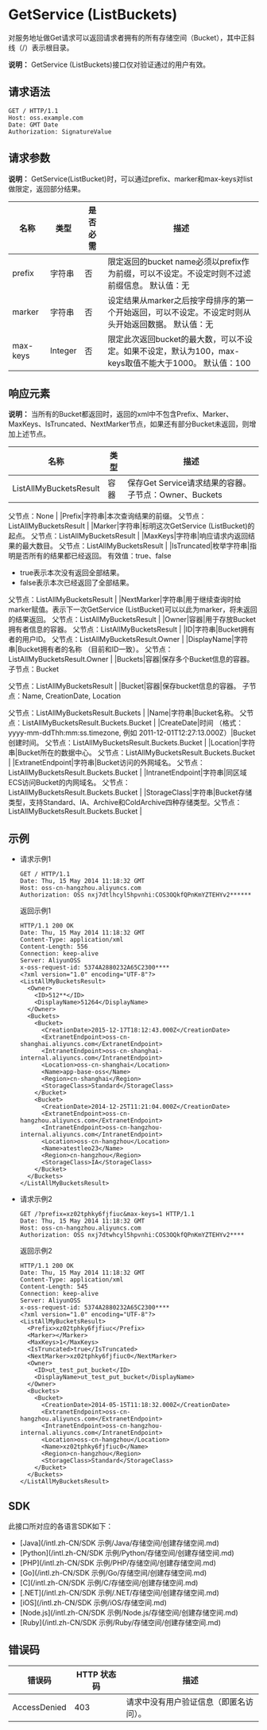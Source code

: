 # GetService \(ListBuckets\)

对服务地址做Get请求可以返回请求者拥有的所有存储空间（Bucket），其中正斜线（/）表示根目录。

**说明：** GetService \(ListBuckets\)接口仅对验证通过的用户有效。

## 请求语法

```
GET / HTTP/1.1
Host: oss.example.com
Date: GMT Date
Authorization: SignatureValue
```

## 请求参数

**说明：** GetService\(ListBucket\)时，可以通过prefix、marker和max-keys对list做限定，返回部分结果。

|名称|类型|是否必需|描述|
|--|--|----|--|
|prefix|字符串|否|限定返回的bucket name必须以prefix作为前缀，可以不设定。不设定时则不过滤前缀信息。 默认值：无 |
|marker|字符串|否|设定结果从marker之后按字母排序的第一个开始返回，可以不设定。不设定时则从头开始返回数据。 默认值：无 |
|max-keys|Integer|否|限定此次返回bucket的最大数，可以不设定。如果不设定，默认为100，max-keys取值不能大于1000。 默认值：100 |

## 响应元素

**说明：** 当所有的Bucket都返回时，返回的xml中不包含Prefix、Marker、MaxKeys、IsTruncated、NextMarker节点，如果还有部分Bucket未返回，则增加上述节点。

|名称|类型|描述|
|--|--|--|
|ListAllMyBucketsResult|容器|保存Get Service请求结果的容器。 子节点：Owner、Buckets

父节点：None |
|Prefix|字符串|本次查询结果的前缀。 父节点：ListAllMyBucketsResult |
|Marker|字符串|标明这次GetService \(ListBucket\)的起点。 父节点：ListAllMyBucketsResult |
|MaxKeys|字符串|响应请求内返回结果的最大数目。 父节点：ListAllMyBucketsResult |
|IsTruncated|枚举字符串|指明是否所有的结果都已经返回。 有效值：true、false

-   true表示本次没有返回全部结果。
-   false表示本次已经返回了全部结果。

父节点：ListAllMyBucketsResult |
|NextMarker|字符串|用于继续查询时给marker赋值。表示下一次GetService \(ListBucket\)可以以此为marker，将未返回的结果返回。 父节点：ListAllMyBucketsResult |
|Owner|容器|用于存放Bucket拥有者信息的容器。 父节点：ListAllMyBucketsResult |
|ID|字符串|Bucket拥有者的用户ID。 父节点：ListAllMyBucketsResult.Owner |
|DisplayName|字符串|Bucket拥有者的名称 （目前和ID一致）。 父节点：ListAllMyBucketsResult.Owner |
|Buckets|容器|保存多个Bucket信息的容器。 子节点：Bucket

父节点：ListAllMyBucketsResult |
|Bucket|容器|保存bucket信息的容器。 子节点：Name, CreationDate, Location

父节点：ListAllMyBucketsResult.Buckets |
|Name|字符串|Bucket名称。 父节点：ListAllMyBucketsResult.Buckets.Bucket |
|CreateDate|时间 （格式：yyyy-mm-ddThh:mm:ss.timezone, 例如 2011-12-01T12:27:13.000Z）|Bucket创建时间。 父节点：ListAllMyBucketsResult.Buckets.Bucket |
|Location|字符串|Bucket所在的数据中心。 父节点：ListAllMyBucketsResult.Buckets.Bucket |
|ExtranetEndpoint|字符串|Bucket访问的外网域名。 父节点：ListAllMyBucketsResult.Buckets.Bucket |
|IntranetEndpoint|字符串|同区域ECS访问Bucket的内网域名。 父节点：ListAllMyBucketsResult.Buckets.Bucket |
|StorageClass|字符串|Bucket存储类型，支持Standard、IA、Archive和ColdArchive四种存储类型。父节点：ListAllMyBucketsResult.Buckets.Bucket |

## 示例

-   请求示例1

    ```
    GET / HTTP/1.1
    Date: Thu, 15 May 2014 11:18:32 GMT
    Host: oss-cn-hangzhou.aliyuncs.com
    Authorization: OSS nxj7dtlhcyl5hpvnhi:COS3OQkfQPnKmYZTEHYv2******
    ```

    返回示例1

    ```
    HTTP/1.1 200 OK
    Date: Thu, 15 May 2014 11:18:32 GMT
    Content-Type: application/xml
    Content-Length: 556
    Connection: keep-alive
    Server: AliyunOSS
    x-oss-request-id: 5374A2880232A65C2300****
    <?xml version="1.0" encoding="UTF-8"?>
    <ListAllMyBucketsResult>
      <Owner>
        <ID>512**</ID>
        <DisplayName>51264</DisplayName>
      </Owner>
      <Buckets>
        <Bucket>
          <CreationDate>2015-12-17T18:12:43.000Z</CreationDate>
          <ExtranetEndpoint>oss-cn-shanghai.aliyuncs.com</ExtranetEndpoint>
          <IntranetEndpoint>oss-cn-shanghai-internal.aliyuncs.com</IntranetEndpoint>
          <Location>oss-cn-shanghai</Location>
          <Name>app-base-oss</Name>
          <Region>cn-shanghai</Region>
          <StorageClass>Standard</StorageClass>
        </Bucket>
        <Bucket>
          <CreationDate>2014-12-25T11:21:04.000Z</CreationDate>
          <ExtranetEndpoint>oss-cn-hangzhou.aliyuncs.com</ExtranetEndpoint>
          <IntranetEndpoint>oss-cn-hangzhou-internal.aliyuncs.com</IntranetEndpoint>
          <Location>oss-cn-hangzhou</Location>
          <Name>atestleo23</Name>
          <Region>cn-hangzhou</Region>
          <StorageClass>IA</StorageClass>
        </Bucket>
      </Buckets>
    </ListAllMyBucketsResult>
    ```

-   请求示例2

    ```
    GET /?prefix=xz02tphky6fjfiuc&max-keys=1 HTTP/1.1
    Date: Thu, 15 May 2014 11:18:32 GMT
    Host: oss-cn-hangzhou.aliyuncs.com
    Authorization: OSS nxj7dtwhcyl5hpvnhi:COS3OQkfQPnKmYZTEHYv2****
    ```

    返回示例2

    ```
    HTTP/1.1 200 OK
    Date: Thu, 15 May 2014 11:18:32 GMT
    Content-Type: application/xml
    Content-Length: 545
    Connection: keep-alive
    Server: AliyunOSS
    x-oss-request-id: 5374A2880232A65C2300****
    <?xml version="1.0" encoding="UTF-8"?>
    <ListAllMyBucketsResult>
      <Prefix>xz02tphky6fjfiuc</Prefix>
      <Marker></Marker>
      <MaxKeys>1</MaxKeys>
      <IsTruncated>true</IsTruncated>
      <NextMarker>xz02tphky6fjfiuc0</NextMarker>
      <Owner>
        <ID>ut_test_put_bucket</ID>
        <DisplayName>ut_test_put_bucket</DisplayName>
      </Owner>
      <Buckets>
        <Bucket>
          <CreationDate>2014-05-15T11:18:32.000Z</CreationDate>
          <ExtranetEndpoint>oss-cn-hangzhou.aliyuncs.com</ExtranetEndpoint>
          <IntranetEndpoint>oss-cn-hangzhou-internal.aliyuncs.com</IntranetEndpoint>
          <Location>oss-cn-hangzhou</Location>
          <Name>xz02tphky6fjfiuc0</Name>
          <Region>cn-hangzhou</Region>
          <StorageClass>Standard</StorageClass>
        </Bucket>
      </Buckets>
    </ListAllMyBucketsResult>
    ```


## SDK

此接口所对应的各语言SDK如下：

-   [Java](/intl.zh-CN/SDK 示例/Java/存储空间/创建存储空间.md)
-   [Python](/intl.zh-CN/SDK 示例/Python/存储空间/创建存储空间.md)
-   [PHP](/intl.zh-CN/SDK 示例/PHP/存储空间/创建存储空间.md)
-   [Go](/intl.zh-CN/SDK 示例/Go/存储空间/创建存储空间.md)
-   [C](/intl.zh-CN/SDK 示例/C/存储空间/创建存储空间.md)
-   [.NET](/intl.zh-CN/SDK 示例/.NET/存储空间/创建存储空间.md)
-   [iOS](/intl.zh-CN/SDK 示例/iOS/存储空间.md)
-   [Node.js](/intl.zh-CN/SDK 示例/Node.js/存储空间/创建存储空间.md)
-   [Ruby](/intl.zh-CN/SDK 示例/Ruby/存储空间/创建存储空间.md)

## 错误码

|错误码|HTTP 状态码|描述|
|---|--------|--|
|AccessDenied|403|请求中没有用户验证信息（即匿名访问）。|

